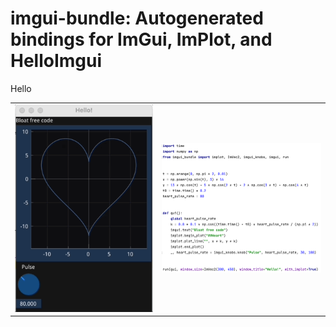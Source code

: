 # imgui-bundle: Autogenerated bindings for ImGui, ImPlot, and HelloImgui

Hello

<table>
<tr>
    <td> <img src="doc/images/heart.gif"> </td>
    <td>  <img src="doc/images/heart_code.png" width="350"></td> 
</tr>
</table>
